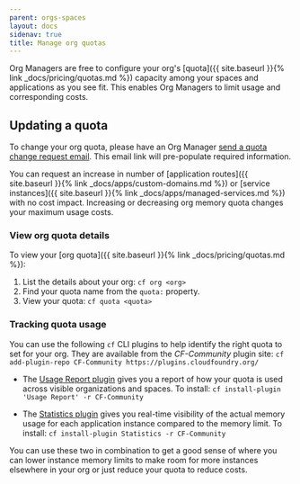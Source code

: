 ```yaml
---
parent: orgs-spaces
layout: docs
sidenav: true
title: Manage org quotas
---
```


Org Managers are free to configure your org's [quota]({{ site.baseurl }}{% link _docs/pricing/quotas.md %}) capacity among your spaces and applications as you see fit. This enables Org Managers to limit usage and corresponding costs.

## Updating a quota

To change your org quota, please have an Org Manager [send a quota change request email](mailto:cloud-gov-inquiries@gsa.gov,cloud-gov-support@gsa.gov?subject=Quota%20change%20request&body=Please%20update%20the%20quota%20for%20the%20following%20organization%3A%0A%0AOrg%20name%3A%20%0AMemory%3A%20%23GB%0AServices%3A%20%23%20or%20no%20change%0ARoutes%3A%20%23%20or%20no%20change"). This email link will pre-populate required information.

You can request an increase in number of [application routes]({{ site.baseurl }}{% link _docs/apps/custom-domains.md %}) or [service instances]({{ site.baseurl }}{% link _docs/apps/managed-services.md %}) with no cost impact. Increasing or decreasing org memory quota changes your maximum usage costs.

### View org quota details

To view your [org quota]({{ site.baseurl }}{% link _docs/pricing/quotas.md %}):

1. List the details about your org: `cf org <org>`
2. Find your quota name from the `quota:` property.
3. View your quota: `cf quota <quota>`

### Tracking quota usage

You can use the following `cf` CLI plugins to help identify the right quota to set for your org. They are available from the _CF-Community_ plugin site: `cf add-plugin-repo CF-Community https://plugins.cloudfoundry.org/`

- The [Usage Report plugin](https://github.com/krujos/usagereport-plugin) gives you a report of how your quota is used across visible organizations and spaces. To install: `cf install-plugin 'Usage Report' -r CF-Community`

- The [Statistics plugin](https://github.com/swisscom/cf-statistics-plugin) gives you real-time visibility of the actual memory usage for each application instance compared to the memory limit. To install: `cf install-plugin Statistics -r CF-Community`

You can use these two in combination to get a good sense of where you can lower instance memory limits to make room for more instances elsewhere in your org or just reduce your quota to reduce costs.
